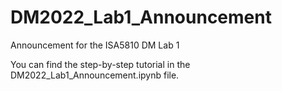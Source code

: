 # DM2022_Lab1_Announcement
Announcement for the ISA5810 DM Lab 1

You can find the step-by-step tutorial in the DM2022_Lab1_Announcement.ipynb file.
